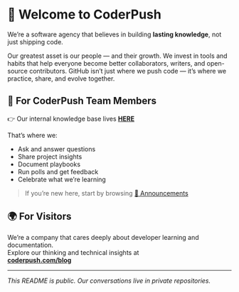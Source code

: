 # 👋 Welcome to CoderPush

We’re a software agency that believes in building **lasting knowledge**, not just shipping code.  

Our greatest asset is our people — and their growth. We invest in tools and habits that help everyone become better collaborators, writers, and open-source contributors. GitHub isn’t just where we push code — it’s where we practice, share, and evolve together.

## 🧠 For CoderPush Team Members

👉 Our internal knowledge base lives [**HERE**](https://github.com/orgs/CoderPush/discussions)

That’s where we:
- Ask and answer questions
- Share project insights
- Document playbooks
- Run polls and get feedback
- Celebrate what we’re learning

> If you’re new here, start by browsing [📌 Announcements](https://github.com/orgs/CoderPush/discussions/categories/announcements)

## 🌍 For Visitors

We’re a company that cares deeply about developer learning and documentation.  
Explore our thinking and technical insights at  
[**coderpush.com/blog**](https://coderpush.com/blog/)

---

*This README is public. Our conversations live in private repositories.*
